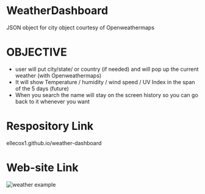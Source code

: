 # WeatherDashboard

JSON object for city object courtesy of Openweathermaps

# OBJECTIVE 
- user will put city/state/ or country (if needed) and will pop up the current weather (with Openweathermaps)
- It will show Temperature / humidity / wind speed / UV Index in the span of the 5 days (future)
- When you search the name will stay on the screen history so you can go back to it whenever you want

# Respository Link

ellecox1.github.io/weather-dashboard

# Web-site Link 





![weather example](https://user-images.githubusercontent.com/108504537/189553401-225ea0f3-a90c-4109-a3e3-02c32cfbbffc.jpg)


